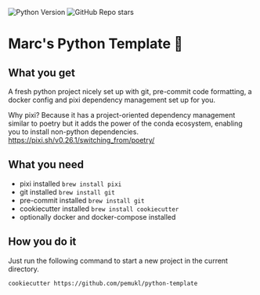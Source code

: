 ![Python Version](https://img.shields.io/badge/python-3.11-blue)
![GitHub Repo stars](https://img.shields.io/github/stars/pemukl/python-template?style=social)

# Marc's Python Template 🐍

## What you get

A fresh python project nicely set up with git, pre-commit code formatting, a docker config and pixi dependency management set up for you.

Why pixi? Because it has a project-oriented dependency management similar to poetry but it adds the power of the conda ecosystem, enabling you to install non-python dependencies. https://pixi.sh/v0.26.1/switching_from/poetry/

## What you need

- pixi installed
  `brew install pixi`
- git installed
  `brew install git`
- pre-commit installed
  `brew install git`
- cookiecutter installed
  `brew install cookiecutter`
- optionally docker and docker-compose installed

## How you do it

Just run the following command to start a new project in the current directory.

    cookiecutter https://github.com/pemukl/python-template
